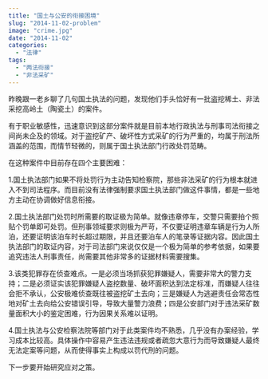 ```yaml
---
title: "国土与公安的衔接困境"
slug: "2014-11-02-problem"
image: "crime.jpg"
date: "2014-11-02"
categories: 
  - "法律"
tags: 
  - "两法衔接"
  - "非法采矿"
---
```


昨晚跟一老乡聊了几句国土执法的问题，发现他们手头恰好有一批盗挖稀土、非法采挖高岭土（陶瓷土）的案件。


有于职业敏感性，迅速意识到这部分案件就是目前本地行政执法与刑事司法衔接之间尚未企及的领域。对于盗挖矿产、破坏性方式采矿的行为严重的，均属于刑法所涵盖的范围，而情节轻微的，则属于国土执法部门行政处罚范畴。

在这种案件中目前存在四个主要困难： 

1.国土执法部门如果不将处罚行为主动告知检察院，那些非法采矿的行为根本就进入不到司法程序。而目前没有法律强制要求国土执法部门做这件事情，都是一些地方主动在协调做好信息衔接。

2.国土执法部门处罚时所需要的取证极为简单。就像违章停车，交警只需要拍个照贴个罚单即可处罚。但刑事领域要求则极为严苛，不仅要证明违章车辆是行为人所泊，还要证明该泊车时长超过期限，并且还要泊车人的笔录等证据内容。因此国土执法部门的取证内容，对于司法部门来说仅仅是一个极为简单的参考依据，如果要追究违法人刑事责任，尚需要其他非常多的证据材料需要搜集。

3.该类犯罪存在侦查难点。一是必须当场抓获犯罪嫌疑人，需要非常大的警力支持；二是必须证实该犯罪嫌疑人盗挖数量、破坏面积达到法定标准，而嫌疑人往往会拒不承认，公安极难侦查既往被盗挖矿土去向；三是嫌疑人为逃避责任会常态性地对矿土去向给公安错误引导，导致大量警力浪费；四是公安部门对于违法采矿数量面积大小的鉴定困难，行为因果关系难以证明。

4.国土执法与公安检察法院等部门对于此类案件均不熟悉，几乎没有办案经验，学习成本比较高。具体操作中容易产生违法违规或者疏忽大意行为而导致嫌疑人最终无法定案等问题，从而使得事实上构成以罚代刑的问题。

下一步要开始研究应对之策。
